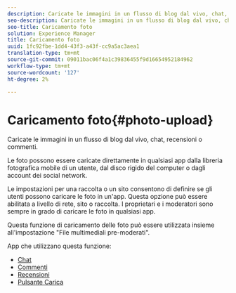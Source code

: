 ```yaml
---
description: Caricate le immagini in un flusso di blog dal vivo, chat, recensioni o commenti.
seo-description: Caricate le immagini in un flusso di blog dal vivo, chat, recensioni o commenti.
seo-title: Caricamento foto
solution: Experience Manager
title: Caricamento foto
uuid: 1fc92fbe-1dd4-43f3-a43f-cc9a5ac3aea1
translation-type: tm+mt
source-git-commit: 09011bac06f4a1c39836455f9d16654952184962
workflow-type: tm+mt
source-wordcount: '127'
ht-degree: 2%

---
```



# Caricamento foto{#photo-upload}

Caricate le immagini in un flusso di blog dal vivo, chat, recensioni o commenti.

Le foto possono essere caricate direttamente in qualsiasi app dalla libreria fotografica mobile di un utente, dal disco rigido del computer o dagli account dei social network.

Le impostazioni per una raccolta o un sito consentono di definire se gli utenti possono caricare le foto in un&#39;app. Questa opzione può essere abilitata a livello di rete, sito o raccolta. I proprietari e i moderatori sono sempre in grado di caricare le foto in qualsiasi app.

Questa funzione di caricamento delle foto può essere utilizzata insieme all&#39;impostazione &quot;File multimediali pre-moderati&quot;.

App che utilizzano questa funzione:

* [Chat](/help/using/c-about-apps/c-chat-app/c-chat-app.md#c_chat_app)
* [Commenti](/help/using/c-about-apps/c-comments/c-comments.md)
* [Recensioni](/help/using/c-about-apps/c-reviews-app/c-reviews-app.md#c_reviews_app)
* [Pulsante Carica](/help/using/c-about-apps/c-upload-button-app/c-upload-button-app.md#c_upload_button_app)

